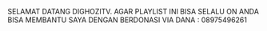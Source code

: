 SELAMAT DATANG DIGHOZITV.
AGAR PLAYLIST INI BISA SELALU ON ANDA BISA MEMBANTU SAYA DENGAN BERDONASI VIA DANA : 08975496261

<!--
**GhozitvReborn/GhozitvReborn** is a ✨ _special_ ✨ repository because its `README.md` (this file) appears on your GitHub profile.

Here are some ideas to get you started:

- 🔭 I’m currently working on ...
- 🌱 I’m currently learning ...
- 👯 I’m looking to collaborate on ...
- 🤔 I’m looking for help with ...
- 💬 Ask me about ...
- 📫 How to reach me: ...
- 😄 Pronouns: ...
- ⚡ Fun fact: ...
-->
